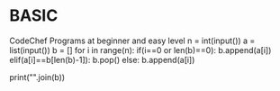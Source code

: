# BASIC
CodeChef Programs at beginner and easy level
n = int(input())
a = list(input())
b = [] 
for i in range(n):
    if(i==0 or len(b)==0):
        b.append(a[i])
    elif(a[i]==b[len(b)-1]):
        b.pop()
    else:
        b.append(a[i])

print("".join(b))

